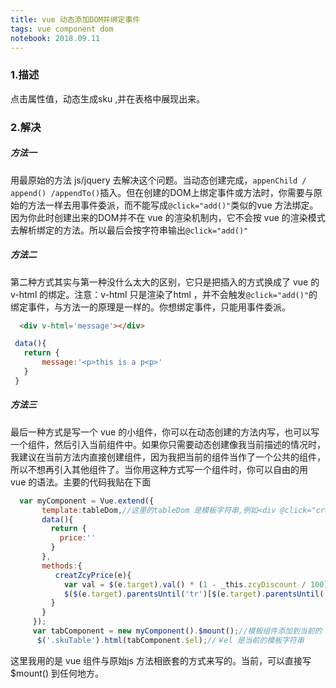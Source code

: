 ```yaml
---
title: vue 动态添加DOM并绑定事件
tags: vue component dom 
notebook: 2018.09.11
---
```

### 1.描述
  点击属性值，动态生成sku ,并在表格中展现出来。
### 2.解决
  ##### 方法一
   用最原始的方法 js/jquery 去解决这个问题。当动态创建完成，```appenChild / append() /appendTo()```插入。但在创建的DOM上绑定事件或方法时，你需要与原始的方法一样去用事件委派，而不能写成```@click="add()"```类似的vue 方法绑定。因为你此时创建出来的DOM并不在 vue 的渲染机制内，它不会按 vue 的渲染模式去解析绑定的方法。所以最后会按字符串输出```@click="add()"```
  ##### 方法二
   第二种方式其实与第一种没什么太大的区别，它只是把插入的方式换成了 vue 的  v-html 的绑定。注意：v-html 只是渲染了html ，并不会触发```@click="add()"```的绑定事件，与方法一的原理是一样的。你想绑定事件，只能用事件委派。

   ```html
     <div v-html='message'></div>
   ```
   ```javascript
    data(){
      return {
          message:'<p>this is a p<p>'
      }
    }
   ```
  ##### 方法三
   最后一种方式是写一个 vue 的小组件，你可以在动态创建的方法内写，也可以写一个组件，然后引入当前组件中。如果你只需要动态创建像我当前描述的情况时，我建议在当前方法内直接创建组件，因为我把当前的组件当作了一个公共的组件，所以不想再引入其他组件了。当你用这种方式写一个组件时，你可以自由的用 vue 的语法。主要的代码我贴在下面
   ```javascript
     var myComponent = Vue.extend({
          template:tableDom,//这里的tableDom 是模板字符串,例如<div @click="creatZcyPrice"></div> 可以写
          data(){
            return {
              price:''
            }
          },
          methods:{
             creatZcyPrice(e){   
               var val = $(e.target).val() * (1 - _this.zcyDiscount / 100);
               $($(e.target).parentsUntil('tr')[$(e.target).parentsUntil('tr').length - 1]).parent('tr').find('.zcyPrice').val(val);  
            }
          }
        });
        var tabComponent = new myComponent().$mount();//模板组件添加到当前的 vue 的生命中期中，这样你写地 vue 语法就可以按vue 的渲染机制解析了。
         $('.skuTable').html(tabComponent.$el);//￥el 是当前的模板字符串
   ```
   这里我用的是 vue 组件与原始js 方法相嵌套的方式来写的。当前，可以直接写 $mount() 到任何地方。
